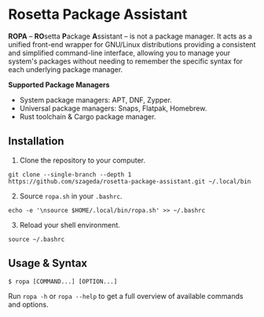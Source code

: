 # Rosetta Package Assistant

**ROPA** – **RO**setta **P**ackage **A**ssistant – is not a package manager. It acts as a unified front-end wrapper for GNU/Linux distributions providing a consistent and simplified command-line interface, allowing you to manage your system's packages without needing to remember the specific syntax for each underlying package manager.

**Supported Package Managers**

- System package managers: APT, DNF, Zypper.
- Universal package managers: Snaps, Flatpak, Homebrew.
- Rust toolchain & Cargo package manager.

## Installation

1. Clone the repository to your computer.

```shell
git clone --single-branch --depth 1 https://github.com/szageda/rosetta-package-assistant.git ~/.local/bin
```

2. Source `ropa.sh` in your `.bashrc`.

```shell
echo -e '\nsource $HOME/.local/bin/ropa.sh' >> ~/.bashrc
```

3. Reload your shell environment.

```shell
source ~/.bashrc
```

## Usage & Syntax

```shell
$ ropa [COMMAND...] [OPTION...]
```

Run `ropa -h` or `ropa --help` to get a full overview of available commands and options.